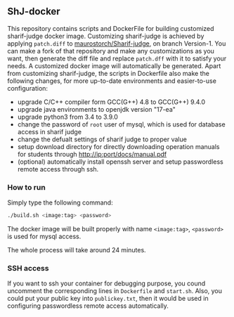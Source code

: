## ShJ-docker
This repository contains scripts and DockerFile for building customized sharif-judge docker image.
Customizing sharif-judge is achieved by applying `patch.diff` to [maurostorch/Sharif-judge](https://github.com/maurostorch/Sharif-Judge), on branch Version-1.
You can make a fork of that repository and make any customizations as you want, then generate the diff file and replace `patch.dff` with it to satisfy your needs. A customized docker image will automatically be generated.
Apart from customizing sharif-judge, the scripts in Dockerfile also make the following changes, for more up-to-date environments and easier-to-use configuration:
- upgrade C/C++ compiler form GCC(G++) 4.8 to GCC(G++) 9.4.0
- upgrade java environments to openjdk version "17-ea"
- upgrade python3 from 3.4 to 3.9.0
- change the password of `root` user of mysql, which is used for database access in sharif judge
- change the defualt settings of sharif judge to proper value
- setup download directory for directly downloading operation manuals for students through [http://ip:port/docs/manual.pdf](http://ip:port/docs/manual.pdf)
- (optional) automatically install openssh server and setup passwordless remote access through ssh. 


### How to run
Simply type the following command:
```bash
./build.sh <image:tag> <password>
```
The docker image will be built properly with name `<image:tag>`, `<password>` is used for mysql access.

The whole process will take around 24 minutes.

### SSH access
If you want to ssh your container for debugging purpose, you cound uncomment the corresponding lines in `Dockerfile` and `start.sh`.
Also, you could put your public key into `publickey.txt`, then it would be used in configuring passwordless remote access automatically.